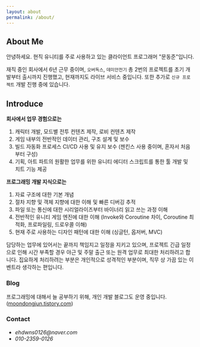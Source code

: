 ```yaml
---
layout: about
permalink: /about/
---
```


## About Me
안녕하세요. 현직 유니티를 주로 사용하고 있는 클라이언트 프로그래머 "문동준"입니다.

재직 중인 회사에서 6년 근무 중이며, `오버독스`, `데미안전기` 총 2번의 프로젝트를 초기 개발부터 출시까지 진행했고, 현재까지도 라이브 서비스 중입니다. 또한 추가로 `신규 프로젝트` 개발 진행 중에 있습니다.

## Introduce
**회사에서 업무 경험으로는**
1. 캐릭터 개발, 모드별 전투 컨텐츠 제작, 로비 컨텐츠 제작
2. 게임 내부의 전반적인 데이터 관리, 구조 설계 및 보수
3. 빌드 자동화 프로세스 CI/CD 사용 및 유지 보수 (젠킨스 사용 중이며, 혼자서 처음부터 구성)
4. 기획, 아트 파트의 원활한 업무를 위한 유니티 에디터 스크립트를 통한 툴 개발 및 치트 기능 제공

**프로그래밍 개발 지식으로는**
1. 자료 구조에 대한 기본 개념
2. 절차 지향 및 객체 지향에 대한 이해 및 빠른 디버깅 추적
3. 파일 또는 통신에 대한 시리얼라이즈부터 바이너리 읽고 쓰는 과정 이해
4. 전반적인 유니티 게임 엔진에 대한 이해 (Invoke와 Coroutine 차이, Coroutine 최적화, 프로파일링, 드로우콜 이해)
5. 현재 주로 사용하는 디자인 패턴에 대한 이해 (싱글턴, 옵저버, MVC)

담당하는 업무에 있어서는 끝까지 책임지고 일정을 지키고 있으며, 프로젝트 긴급 일정으로 인해 시간 부족할 경우 야근 및 주말 출근 또는 원격 업무로 최대한 처리하려고 합니다. 집요하게 처리하려는 부분은 개인적으로 성격적인 부분이며, 직무 상 가끔 있는 이벤트라 생각하는 편입니다.

### Blog
프로그래밍에 대해서 늘 공부하기 위해, 개인 개발 블로그도 운영 중입니다. ([moondongjun.tistory.com](https://moondongjun.tistory.com))

### Contact
* _ehdwns0126@naver.com_
* _010-2359-0126_